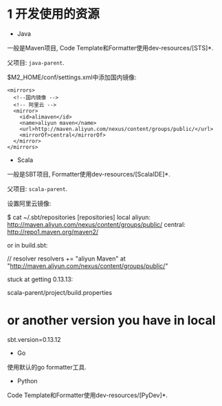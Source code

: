 # 1 开发使用的资源

+ Java

一般是Maven项目, Code Template和Formatter使用dev-resources/[STS]*.

父项目: `java-parent`.

$M2_HOME/conf/settings.xml中添加国内镜像:

    <mirrors>
      <!--国内镜像 -->
      <!-- 阿里云 -->
      <mirror>
        <id>alimaven</id>
        <name>aliyun maven</name>
        <url>http://maven.aliyun.com/nexus/content/groups/public/</url>
        <mirrorOf>central</mirrorOf>
      </mirror>
    </mirrors>


+ Scala

一般是SBT项目, Formatter使用dev-resources/[ScalaIDE]*.

父项目: `scala-parent`.

设置阿里云镜像:

  $ cat ~/.sbt/repositories
  [repositories]
    local
    aliyun: http://maven.aliyun.com/nexus/content/groups/public/
    central: http://repo1.maven.org/maven2/

or in build.sbt:

  // resolver
  resolvers += "aliyun Maven" at "http://maven.aliyun.com/nexus/content/groups/public/"

stuck at getting 0.13.13:

scala-parent/project/build.properties
  # or another version you have in local
  sbt.version=0.13.12


+ Go

使用默认的go formatter工具.

+ Python

Code Template和Formatter使用dev-resources/[PyDev]*.
